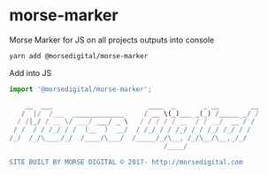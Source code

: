 # morse-marker
Morse Marker for JS on all projects outputs into console

```bash
yarn add @morsedigital/morse-marker
```

Add into JS

```javascript
import '@morsedigital/morse-marker';
```

```javascript
    __  ___                        ____  _       _ __        __
   /  |/  /___  _____________     / __ \(_)___ _(_) /_____ _/ /
  / /|_/ / __ \/ ___/ ___/ _ \   / / / / / __ `/ / __/  __`/ /
 / /  / / /_/ / /  (__  )  __/  / /_/ / / /_/ / / /_/ /_/ / /
/_/  /_/\____/_/  /____/\___/  /_____/_/\__, /_/\__/\__,_/_/
                                       /____/

SITE BUILT BY MORSE DIGITAL © 2017- http://morsedigital.com
```
